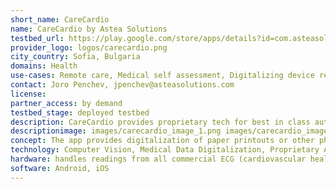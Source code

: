 ```yaml
---
short_name: CareCardio
name: CareCardio by Astea Solutions
testbed_url: https://play.google.com/store/apps/details?id=com.asteasolutions.carecardio
provider_logo: logos/carecardio.png
city_country: Sofia, Bulgaria
domains: Health
use-cases: Remote care, Medical self assessment, Digitalizing device readings where IoT is not available
contact: Joro Penchev, jpenchev@asteasolutions.com
license: 
partner_access: by demand
testbed_stage: deployed testbed
description: CareCardio provides proprietary tech for best in class automated digitalization of medical devices paper printouts. It handles use cases of remote patient care where IoT-enabled devices are not available or the patient doesn't have control over how medical information is provided. It works with all sorts of lighting, phone camera and other user-centric means, with very high degree of fidelity and translates the picture to standard ECG and BP formats. CareCardio is published as a fully functional testbed, with the vision of a larger set of small-scale software solutions that follow a modular approach to solve technological problems and particular use cases in remote-care and point-of-care health-tech ecosystems and is open to all sorts of partnerships.
descriptionimage: images/carecardio_image_1.png images/carecardio_image_2.png
concept: The app provides digitalization of paper printouts or other photo images of cardiovascular medical devices readings (blood pressure, ECG, etc.) where IoT readings are not available. The data is being stored on a personal cloud account with tokenized permissions. It is currently being extended with other types of medical data readings, as well as a web dashboard that connects by API to any sort of clinician software. The primary concept of CareCardio and its parent suite of tools is to provide modular solutions to particular technology problems in larger partner solutions in the health-tech ecosystem.
technology: Computer Vision, Medical Data Digitalization, Proprietary Algorithm
hardware: handles readings from all commercial ECG (cardiovascular health) and blood pressure devices
software: Android, iOS
---
```

